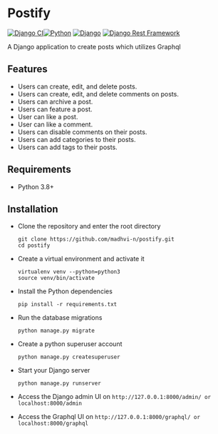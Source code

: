 # Postify
[![Django CI](https://github.com/madhvi-n/postify/actions/workflows/django.yml/badge.svg?branch=main)](https://github.com/madhvi-n/postify/actions/workflows/django.yml)[![Python](https://img.shields.io/badge/Python-3.11-blue)](https://www.python.org/) [![Django](https://img.shields.io/badge/Django-5.1-brightgreen?style=flat&logo=django&logoColor=white)](https://www.djangoproject.com/) [![Django Rest Framework](https://img.shields.io/badge/Django_Rest_Framework-3.15-red)](https://www.django-rest-framework.org/)

A Django application to create posts which utilizes Graphql


## Features
- Users can create, edit, and delete posts.
- Users can create, edit, and delete comments on posts.
- Users can archive a post.
- Users can feature a post.
- User can like a post.
- User can like a comment.
- Users can disable comments on their posts.
- Users can add categories to their posts.
- Users can add tags to their posts.

## Requirements
- Python 3.8+


## Installation
- Clone the repository and enter the root directory
  ```
  git clone https://github.com/madhvi-n/postify.git
  cd postify
  ```
- Create a virtual environment and activate it
  ```
  virtualenv venv --python=python3
  source venv/bin/activate
  ```

- Install the Python dependencies
  ```
  pip install -r requirements.txt
  ```

- Run the database migrations
  ```
  python manage.py migrate
  ```

- Create a python superuser account
  ```
  python manage.py createsuperuser
  ```

- Start your Django server
  ```
  python manage.py runserver
  ```

- Access the Django admin UI on `http://127.0.0.1:8000/admin/ or localhost:8000/admin`

- Access the Graphql UI on `http://127.0.0.1:8000/graphql/ or localhost:8000/graphql`
